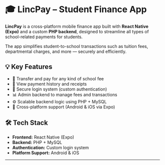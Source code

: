 # 🎓 LincPay – Student Finance App

**LincPay** is a cross-platform mobile finance app built with **React Native (Expo)** and a custom **PHP backend**, designed to streamline all types of school-related payments for students.

The app simplifies student-to-school transactions such as tuition fees, departmental charges, and more — securely and efficiently.

## 💡 Key Features

- 💸 Transfer and pay for any kind of school fee
- 🧾 View payment history and receipts
- 🔐 Secure login system (custom authentication)
- 📊 Admin backend to manage fees and transactions
- ⚙️ Scalable backend logic using PHP + MySQL
- 📱 Cross-platform support (Android & iOS via Expo)

## 🛠️ Tech Stack

- **Frontend:** React Native (Expo)
- **Backend:** PHP + MySQL
- **Authentication:** Custom login system
- **Platform Support:** Android & iOS


---

